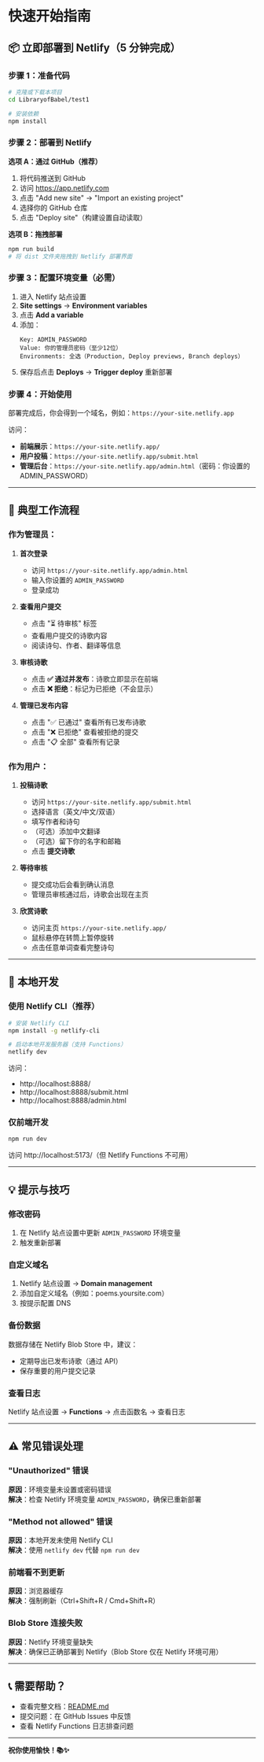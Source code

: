 # 快速开始指南

## 📦 立即部署到 Netlify（5 分钟完成）

### 步骤 1：准备代码
```bash
# 克隆或下载本项目
cd LibraryofBabel/test1

# 安装依赖
npm install
```

### 步骤 2：部署到 Netlify

**选项 A：通过 GitHub（推荐）**
1. 将代码推送到 GitHub
2. 访问 https://app.netlify.com
3. 点击 "Add new site" → "Import an existing project"
4. 选择你的 GitHub 仓库
5. 点击 "Deploy site"（构建设置自动读取）

**选项 B：拖拽部署**
```bash
npm run build
# 将 dist 文件夹拖拽到 Netlify 部署界面
```

### 步骤 3：配置环境变量（必需）

1. 进入 Netlify 站点设置
2. **Site settings** → **Environment variables**
3. 点击 **Add a variable**
4. 添加：
   ```
   Key: ADMIN_PASSWORD
   Value: 你的管理员密码（至少12位）
   Environments: 全选（Production, Deploy previews, Branch deploys）
   ```
5. 保存后点击 **Deploys** → **Trigger deploy** 重新部署

### 步骤 4：开始使用

部署完成后，你会得到一个域名，例如：`https://your-site.netlify.app`

访问：
- **前端展示**：`https://your-site.netlify.app/`
- **用户投稿**：`https://your-site.netlify.app/submit.html`
- **管理后台**：`https://your-site.netlify.app/admin.html`（密码：你设置的 ADMIN_PASSWORD）

---

## 🎯 典型工作流程

### 作为管理员：

1. **首次登录**
   - 访问 `https://your-site.netlify.app/admin.html`
   - 输入你设置的 `ADMIN_PASSWORD`
   - 登录成功

2. **查看用户提交**
   - 点击 "⏳ 待审核" 标签
   - 查看用户提交的诗歌内容
   - 阅读诗句、作者、翻译等信息

3. **审核诗歌**
   - 点击 **✅ 通过并发布**：诗歌立即显示在前端
   - 点击 **❌ 拒绝**：标记为已拒绝（不会显示）

4. **管理已发布内容**
   - 点击 "✅ 已通过" 查看所有已发布诗歌
   - 点击 "❌ 已拒绝" 查看被拒绝的提交
   - 点击 "📋 全部" 查看所有记录

### 作为用户：

1. **投稿诗歌**
   - 访问 `https://your-site.netlify.app/submit.html`
   - 选择语言（英文/中文/双语）
   - 填写作者和诗句
   - （可选）添加中文翻译
   - （可选）留下你的名字和邮箱
   - 点击 **提交诗歌**

2. **等待审核**
   - 提交成功后会看到确认消息
   - 管理员审核通过后，诗歌会出现在主页

3. **欣赏诗歌**
   - 访问主页 `https://your-site.netlify.app/`
   - 鼠标悬停在转筒上暂停旋转
   - 点击任意单词查看完整诗句

---

## 🔧 本地开发

### 使用 Netlify CLI（推荐）
```bash
# 安装 Netlify CLI
npm install -g netlify-cli

# 启动本地开发服务器（支持 Functions）
netlify dev
```

访问：
- http://localhost:8888/
- http://localhost:8888/submit.html
- http://localhost:8888/admin.html

### 仅前端开发
```bash
npm run dev
```
访问 http://localhost:5173/（但 Netlify Functions 不可用）

---

## 💡 提示与技巧

### 修改密码
1. 在 Netlify 站点设置中更新 `ADMIN_PASSWORD` 环境变量
2. 触发重新部署

### 自定义域名
1. Netlify 站点设置 → **Domain management**
2. 添加自定义域名（例如：poems.yoursite.com）
3. 按提示配置 DNS

### 备份数据
数据存储在 Netlify Blob Store 中，建议：
- 定期导出已发布诗歌（通过 API）
- 保存重要的用户提交记录

### 查看日志
Netlify 站点设置 → **Functions** → 点击函数名 → 查看日志

---

## ⚠️ 常见错误处理

### "Unauthorized" 错误
**原因**：环境变量未设置或密码错误  
**解决**：检查 Netlify 环境变量 `ADMIN_PASSWORD`，确保已重新部署

### "Method not allowed" 错误
**原因**：本地开发未使用 Netlify CLI  
**解决**：使用 `netlify dev` 代替 `npm run dev`

### 前端看不到更新
**原因**：浏览器缓存  
**解决**：强制刷新（Ctrl+Shift+R / Cmd+Shift+R）

### Blob Store 连接失败
**原因**：Netlify 环境变量缺失  
**解决**：确保已正确部署到 Netlify（Blob Store 仅在 Netlify 环境可用）

---

## 📞 需要帮助？

- 查看完整文档：[README.md](./README.md)
- 提交问题：在 GitHub Issues 中反馈
- 查看 Netlify Functions 日志排查问题

---

**祝你使用愉快！📚✨**

